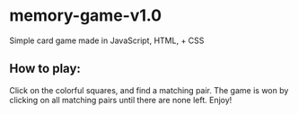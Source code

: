 # memory-game-v1.0
Simple card game made in JavaScript, HTML, + CSS


## How to play:

Click on the colorful squares, and find a matching pair. The game is won by clicking on all matching pairs until there are none left. Enjoy!
